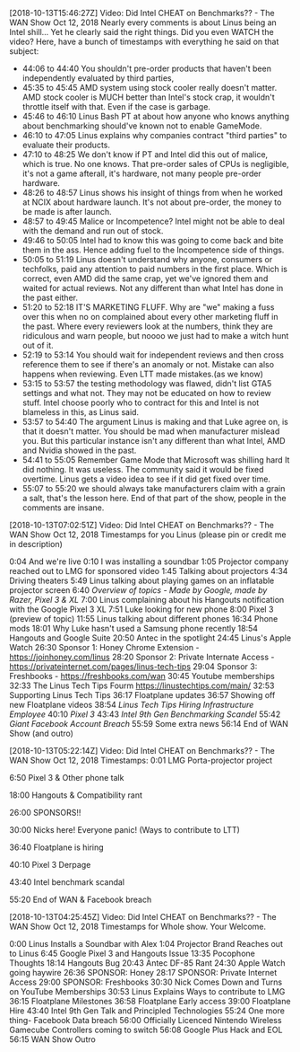 [2018-10-13T15:46:27Z] Video: Did Intel CHEAT on Benchmarks?? - The WAN Show Oct 12, 2018 
Nearly every comments is about Linus being an Intel shill... Yet he clearly said the right things. Did you even WATCH the video? Here, have a bunch of timestamps with everything he said on that subject:
- 44:06 to 44:40 You shouldn't pre-order products that haven't been independently evaluated by third parties,
- 45:35 to 45:45 AMD system using stock cooler really doesn't matter. AMD stock cooler is MUCH better than Intel's stock crap, it wouldn't throttle itself with that. Even if the case is garbage.
- 45:46 to 46:10 Linus Bash PT at about how anyone who knows anything about benchmarking should've known not to enable GameMode.
- 46:10 to 47:05 Linus explains why companies contract "third parties" to evaluate their products.
- 47:10 to 48:25 We don't know if PT and Intel did this out of malice, which is true. No one knows. That pre-order sales of CPUs is negligible, it's not a game afterall, it's hardware, not many people pre-order hardware. 
- 48:26 to 48:57  Linus shows his insight of things from when he worked at NCIX about hardware launch. It's not about pre-order, the money to be made is after launch.
- 48:57 to 49:45 Malice or Incompetence? Intel might not be able to deal with the demand and run out of stock.
- 49:46 to 50:05  Intel had to know this was going to come back and bite them in the ass. Hence adding fuel to the Incompetence side of things.
- 50:05 to 51:19 Linus doesn't understand why anyone, consumers or techfolks, paid any attention to paid numbers in the first place. Which is correct, even AMD did the same crap, yet we've ignored them and waited for actual reviews. Not any different than what Intel has done in the past either.
- 51:20 to 52:18 IT'S MARKETING FLUFF. Why are "we" making a fuss over this when no on complained about every other marketing fluff in the past. Where every reviewers look at the numbers, think they are ridiculous and warn people, but noooo we just had to make a witch hunt out of it.
- 52:19 to 53:14 You should wait for independent reviews and then cross reference them to see if there's an anomaly or not. Mistake can also happens when reviewing. Even LTT made mistakes.(as we know)
- 53:15 to 53:57 the testing methodology was flawed, didn't list GTA5 settings and what not. They may not be educated on how to review stuff. Intel choose poorly who to contract for this and Intel is not blameless in this, as Linus said.
- 53:57 to 54:40 The argument Linus is making and that Luke agree on, is that it doesn't matter. You should be mad when manufacturer mislead you. But this particular instance isn't any different than what Intel, AMD and Nvidia showed in the past. 
- 54:41 to 55:05 Remember Game Mode that Microsoft was shilling hard It did nothing. It was useless. The community said it would be fixed overtime. Linus gets a video idea to see if it did get fixed over time.
- 55:07 to 55:20 we should always take manufacturers claim with a grain a salt, that's the lesson here. End of that part of the show, people in the comments are insane.

[2018-10-13T07:02:51Z] Video: Did Intel CHEAT on Benchmarks?? - The WAN Show Oct 12, 2018 
Timestamps for you Linus (please pin or credit me in description)

0:04 And we're live
0:10 I was installing a soundbar
1:05 Projector company reached out to LMG for sponsored video
1:45 Talking about projectors
4:34 Driving theaters
5:49 Linus talking about playing games on an inflatable projector screen
6:40 *Overview of topics - Made by Google, made by Razer, Pixel 3 & XL*
7:00 Linus complaining about his Hangouts notification with the Google Pixel 3 XL
7:51 Luke looking for new phone
8:00 Pixel 3 (preview of topic)
11:55 Linus talking about different phones
16:34 Phone mods
18:01 Why Luke hasn't used a Samsung phone recently
18:54 Hangouts and Google Suite
20:50 Antec in the spotlight
24:45 Linus's Apple Watch
26:30 Sponsor 1: Honey Chrome Extension - https://joinhoney.com/linus
28:20 Sponsor 2: Private Internate Access - https://privateinternet.com/pages/linus-tech-tips
29:04 Sponsor 3: Freshbooks - https://freshbooks.com/wan
30:45 Youtube memberships
32:33 The Linus Tech Tips Fourm https://linustechtips.com/main/
32:53 Supporting Linus Tech Tips
36:17 Floatplane updates
36:57 Showing off new Floatplane videos
38:54 *Linus Tech Tips Hiring Infrastructure Employee*
40:10 *Pixel 3*
43:43 *Intel 9th Gen Benchmarking Scandel*
55:42 *Giant Facebook Account Breach*
55:59 Some extra news
56:14 End of WAN Show (and outro)

[2018-10-13T05:22:14Z] Video: Did Intel CHEAT on Benchmarks?? - The WAN Show Oct 12, 2018 
Timestamps:
0:01 LMG Porta-projector project

6:50 Pixel 3 & Other phone talk

18:00 Hangouts & Compatibility rant

26:00 SPONSORS!! 

30:00 Nicks here! Everyone panic! (Ways to contribute to LTT)

36:40  Floatplane is hiring

40:10  Pixel 3 Derpage

43:40 Intel benchmark scandal 

55:20 End of WAN & Facebook breach

[2018-10-13T04:25:45Z] Video: Did Intel CHEAT on Benchmarks?? - The WAN Show Oct 12, 2018 
Timestamps for Whole show. Your Welcome.

0:00 Linus Installs a Soundbar with Alex
1:04 Projector Brand Reaches out to Linus
6:45 Google Pixel 3 and Hangouts Issue
13:35 Pocophone Thoughts
18:14 Hangouts Bug
20:43 Antec DF-85 Rant
24:30 Apple Watch going haywire
26:36 SPONSOR: Honey
28:17 SPONSOR: Private Internet Access
29:00 SPONSOR: Freshbooks
30:30 Nick Comes Down and Turns on YouTube Memberships
30:53 Linus Explains Ways to contribute to LMG 
36:15 Floatplane Milestones
36:58 Floatplane Early access
39:00 Floatplane Hire
43:40 Intel 9th Gen Talk and Principled Technologies
55:24 One more thing- Facebook Data breach
56:00 Officially Licenced Nintendo Wireless Gamecube Controllers coming to switch
56:08 Google Plus Hack and EOL
56:15 WAN Show Outro

